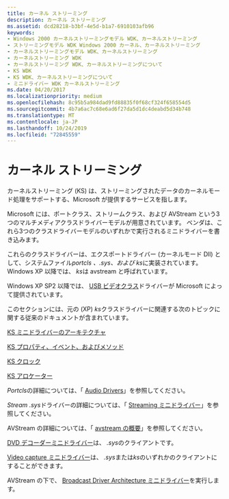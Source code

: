 ```yaml
---
title: カーネル ストリーミング
description: カーネル ストリーミング
ms.assetid: dcd28218-b3bf-4e5d-b1a7-6910103afb96
keywords:
- Windows 2000 カーネルストリーミングモデル WDK、カーネルストリーミング
- ストリーミングモデル WDK Windows 2000 カーネル、カーネルストリーミング
- カーネルストリーミングモデル WDK、カーネルストリーミング
- カーネルストリーミング WDK
- カーネルストリーミング WDK、カーネルストリーミングについて
- KS WDK
- KS WDK、カーネルストリーミングについて
- ミニドライバー WDK カーネルストリーミング
ms.date: 04/20/2017
ms.localizationpriority: medium
ms.openlocfilehash: 8c95b5a984dad9fd88835f0f68cf324f658554d5
ms.sourcegitcommit: 4b7a6ac7c68e6ad6f27da5d1dc4deabd5d34b748
ms.translationtype: MT
ms.contentlocale: ja-JP
ms.lasthandoff: 10/24/2019
ms.locfileid: "72845559"
---
```

# <a name="kernel-streaming"></a>カーネル ストリーミング





カーネルストリーミング (KS) は、ストリーミングされたデータのカーネルモード処理をサポートする、Microsoft が提供するサービスを指します。

Microsoft には、ポートクラス、ストリームクラス、および AVStream という3つのマルチメディアクラスドライバーモデルが用意されています。 ベンダは、これら3つのクラスドライバーモデルのいずれかで実行されるミニドライバーを書き込みます。

これらのクラスドライバーは、エクスポートドライバー (カーネルモード Dll) として、システムファイル*portcls* *、.sys、および* *ks*に実装されています。 Windows XP 以降では、 *ks*は avstream と呼ばれています。

Windows XP SP2 以降では、 [USB ビデオクラス](usb-video-class-driver.md)ドライバーが Microsoft によって提供されています。

このセクションには、元の (XP) *ks*クラスドライバーに関連する次のトピックに関する従来のドキュメントが含まれています。

[KS ミニドライバーのアーキテクチャ](ks-minidriver-architecture.md)

[KS プロパティ、イベント、およびメソッド](ks-properties--events--and-methods.md)

[KS クロック](ks-clocks.md)

[KS アロケーター](ks-allocators.md)

*Portcls*の詳細については、「 [Audio Drivers](https://docs.microsoft.com/windows-hardware/drivers/audio/index)」を参照してください。

*Stream .sys*ドライバーの詳細については、「 [Streaming ミニドライバー](https://docs.microsoft.com/windows-hardware/drivers/ddi/_stream/index)」を参照してください。

AVStream の詳細については、「 [avstream の概要](avstream-overview.md)」を参照してください。

[DVD デコーダーミニドライバー](https://docs.microsoft.com/windows-hardware/drivers/ddi/_stream/index)は、 *.sys*のクライアントです。

[Video capture ミニドライバー](video-capture-devices.md)は、 *.sys*または*ks*のいずれかのクライアントにすることができます。

AVStream の下で、 [Broadcast Driver Architecture ミニドライバー](broadcast-driver-architecture-minidrivers.md)を実行します。

 

 




